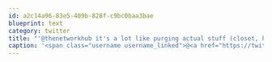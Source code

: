 ```yaml
---
id: a2c14a96-83e5-409b-828f-c9bc0baa3bae
blueprint: text
category: twitter
title: "'@thenetworkhub it's a lot like purging actual stuff (closet, house, etc) liberating afterwards"
caption: '<span class="username username_linked">@<a href="https://twitter.com/thenetworkhub" title="The Network Hub">thenetworkhub</a></span> it''s a lot like purging actual stuff (closet, house, etc) liberating afterwards'
---
```

